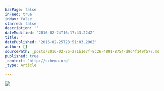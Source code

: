 ```yaml
---
hasPage: false
inFeed: true
inNav: false
starred: false
description: ''
dateModified: '2016-02-24T16:17:43.224Z'
title: ''
datePublished: '2016-02-25T23:51:03.290Z'
author: []
sourcePath: _posts/2016-02-25-271b1e7f-8c26-4891-8754-d9d4f149f577.md
published: true
_context: 'http://schema.org'
_type: Article

---
```

![](https://the-grid-user-content.s3-us-west-2.amazonaws.com/513e827d-07bf-4235-b3d1-0ff030064ba1.jpg)